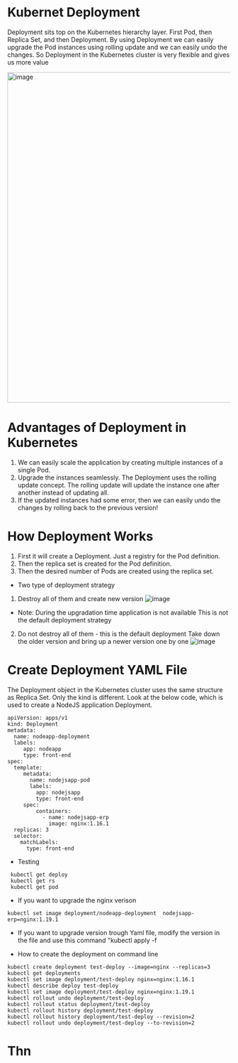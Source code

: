 # Kubernet Deployment 
Deployment sits top on the Kubernetes hierarchy layer. First Pod, then Replica Set, and then Deployment. By using Deployment we can easily upgrade the Pod instances using rolling update and we can easily undo the changes. So Deployment in the Kubernetes cluster is very flexible and gives us more value

<img width="744" alt="image" src="https://user-images.githubusercontent.com/62458394/158771686-15f3779c-ec5c-4e72-ba01-547910815ce3.png">

# Advantages of Deployment in Kubernetes
1. We can easily scale the application by creating multiple instances of a single Pod.
2. Upgrade the instances seamlessly. The Deployment uses the rolling update concept. The rolling update will update the instance one after another instead of updating all.
3. If the updated instances had some error, then we can easily undo the changes by rolling back to the previous version!

# How Deployment Works
1. First it will create a Deployment. Just a registry for the Pod definition.
2. Then the replica set is created for the Pod definition.
3. Then the desired number of Pods are created using the replica set.
- Two type of deployment strategy
1)	Destroy all of them and create new version 
![image](https://user-images.githubusercontent.com/62458394/158963332-61fbcb65-a496-4abf-8a22-44a0d2250a09.png)

- Note: During the upgradation time application is not available
This is not the default deployment strategy 

2) Do not destroy all of them - this is the default deployment 
Take down the older version and bring up a newer version one by one 
![image](https://user-images.githubusercontent.com/62458394/158965269-87ab0264-b7ee-4da8-ac25-7e1bcf944aaf.png)


# Create Deployment YAML File
The Deployment object in the Kubernetes cluster uses the same structure as Replica Set. Only the kind is different. Look at the below code, which is used to create a NodeJS application Deployment.

```
apiVersion: apps/v1
kind: Deployment
metadata:
  name: nodeapp-deployment
  labels:
     app: nodeapp
     type: front-end
spec:
  template:
     metadata:
       name: nodejsapp-pod
       labels: 
         app: nodejsapp
         type: front-end
     spec:
         containers:
           - name: nodejsapp-erp
             image: nginx:1.16.1
  replicas: 3
  selector:
    matchLabels:
      type: front-end
```
- Testing 
```
 kubectl get deploy
 kubectl get rs
 kubectl get pod 
```
- If you want to upgrade the nginx verison 
```
kubectl set image deployment/nodeapp-deployment  nodejsapp-erp=nginx:1.19.1
```
- If you want to upgrade version trough Yaml file, modify the version in the file and use this command "kubectl apply -f <file name.yal>


- How to create the deployment on command line 
```
kubectl create deployment test-deploy --image=nginx --replicas=3
kubectl get deployments
kubectl set image deployment/test-deploy nginx=nginx:1.16.1
kubectl describe deploy test-deploy
kubectl set image deployment/test-deploy nginx=nginx:1.19.1
kubectl rollout undo deployment/test-deploy
kubectl rollout status deployment/test-deploy
kubectl rollout history deployment/test-deploy
kubectl rollout history deployment/test-deploy --revision=2
kubectl rollout undo deployment/test-deploy --to-revision=2
```

  # Thn
